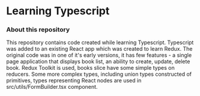 # Learning Typescript
### About this repository
This repository contains code created while learning Typescript. Typescript was added to an existing React app which was created to learn Redux. The original code was in one of it's early versions, it has few features - a single page application that displays book list, an ability to create, update, delete book. Redux Toolkit is used, books slice have some simple types on reducers. Some more complex types, including union types constructed of primitives, types representing React nodes are used in src/utils/FormBuilder.tsx component.

